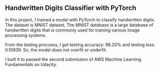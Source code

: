 ## Handwritten Digits Classifier with PyTorch

In this project, I trained a model with PyTorch to classify handwritten digits. The dataset is MNIST dataset, The MNIST database is a large database of handwritten digits that is commonly used for training various image processing systems. 

From the testing proccess, I got testing accuracy: 98.20% and testing loss: 0.10939. So, the model does not overfit or underfit.

I built it to passed the second submission of AWS Machine Learning Fundamentals on Udacity. 
